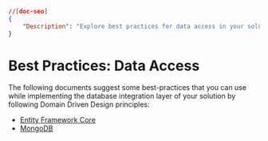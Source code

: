 ```json
//[doc-seo]
{
    "Description": "Explore best practices for data access in your solutions using Entity Framework Core and MongoDB, aligned with Domain Driven Design principles."
}
```

# Best Practices: Data Access

The following documents suggest some best-practices that you can use while implementing the database integration layer of your solution by following Domain Driven Design principles:

* [Entity Framework Core](./entity-framework-core-integration.md)
* [MongoDB](./mongodb-integration.md)